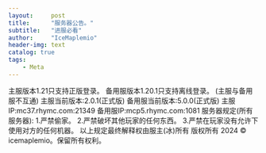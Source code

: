 ```yaml
---
layout:     post
title:      "服务器公告。"
subtitle:   "进服必看"
author:     "IceMaplemio"
header-img: text
catalog: true
tags:
    - Meta
---
```


主服版本1.21只支持正版登录。
备用服版本1.20.1只支持离线登录。
(主服与备用服不互通)
主服当前版本:2.0.1(正式版)
备用服当前版本:5.0.0(正式版)
主服IP:mc37.rhymc.com:21349
备用服IP:mcp5.rhymc.com:1081
服务器规定(所有服务器):
1.严禁偷家。
2.严禁破坏其他玩家的任何东西。
3.严禁在玩家没有允许下使用对方的任何机器。
以上规定最终解释权由服主(冰)所有
版权所有 2024 © icemaplemio。保留所有权利。

